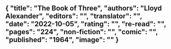 {
 "title": "The Book of Three",
 "authors": "Lloyd Alexander",
 "editors": "",
 "translator": "",
 "date": "2022-10-05",
 "rating": "",
 "re-read": "",
 "pages": "224",
 "non-fiction": "",
 "comic": "",
 "published": "1964",
 "image": ""
}
---

